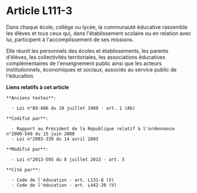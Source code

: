 # Article L111-3

Dans chaque école, collège ou lycée, la communauté éducative rassemble les élèves et tous ceux qui, dans l'établissement
scolaire ou en relation avec lui, participent à l'accomplissement de ses missions.

Elle réunit les personnels des écoles et établissements, les parents d'élèves, les collectivités territoriales, les
associations éducatives complémentaires de l'enseignement public ainsi que les acteurs institutionnels, économiques et
sociaux, associés au service public de l'éducation.

**Liens relatifs à cet article**

	**Anciens textes**:

	  - Loi n°89-486 du 10 juillet 1989 - art. 1 (Ab)

	**Codifié par**:

	  - Rapport au Président de la République relatif à l'ordonnance n°2000-549 du 15 juin 2000
	  - Loi n°2003-339 du 14 avril 2003

	**Modifié par**:

	  - Loi n°2013-595 du 8 juillet 2013 - art. 5

	**Cité par**:

	  - Code de l'éducation - art. L131-8 (V)
	  - Code de l'éducation - art. L442-20 (V)
